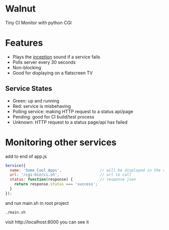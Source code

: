 Walnut
=================

Tiny CI Monitor with python CGI

Features
========

* Plays the [inception](http://inception.davepedu.com/) sound if a service fails
* Polls server every 30 seconds
* Non-blocking
* Good for displaying on a flatscreen TV



Service States
--------------

* Green: up and running
* Red: service is misbehaving
* Polling service: making HTTP request to a status api/page
* Pending: good for CI build/test process
* Unknown: HTTP request to a status page/api has failed


Monitoring other services
=========================
add to end of app.js

```js
Service({
  name: 'Some Cool Apps',                 // will be displayed in the view
  url: '/cgi-bin/ci.sh',                  // url to call
  status: function(response) {            // response json
    return response.status === 'success';
  }
});
```

and run main.sh in root project

```sh
./main.sh
```

visit http://localhost:8000 you can see it

